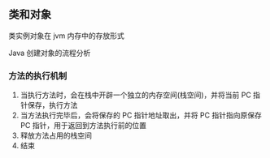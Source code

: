 <!--
 * @Description:
 * @Author: Hexon
 * @Date: 2021-12-02 22:40:17
 * @LastEditors: Hexon
 * @LastEditTime: 2021-12-02 23:17:17
-->

## 类和对象

类实例对象在 jvm 内存中的存放形式

Java 创建对象的流程分析

### 方法的执行机制

1. 当执行方法时，会在栈中开辟一个独立的内存空间(栈空间)，并将当前 PC 指针保存，执行方法
2. 当方法执行完毕后，会将保存的 PC 指针地址取出，并将 PC 指针指向原保存 PC 指针，用于返回到方法执行前的位置
3. 释放方法占用的栈空间
4. 结束
